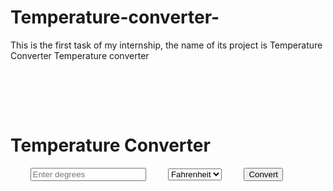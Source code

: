 # Temperature-converter-
This is the first task of my internship, the name of its project is Temperature Converter 
Temperature converter 
<!DOCTYPE html>
<html lang="en">
<head>
    <meta charset="UTF-8">
    <meta name="viewport" content="width=device-width, initial-scale=1.0">
    <title>Temperature Converter</title>
    <style>
        body {
            font-family: sans-serif;
            display: flex;
            justify-content: center;
            align-items: center;
            min-height: 100vh;
            background-color: #f4f4f4;
        }

        .container {
            background-color: #fff;
            padding: 30px;
            border-radius: 8px;
            box-shadow: 0 2px 5px rgba(0, 0, 0, 0.1);
            text-align: center;
        }

        input[type="number"] {
            width: 100%;
            padding: 10px;
            margin: 10px 0;
            border: 1px solid #ccc;
            border-radius: 4px;
            box-sizing: border-box;
        }

        select {
            width: 100%;
            padding: 10px;
            margin: 10px 0;
            border: 1px solid #ccc;
            border-radius: 4px;
            box-sizing: border-box;
            appearance: none;
        }

        button {
            background-color: #007bff;
            color: white;
            padding: 12px 20px;
            border: none;
            border-radius: 4px;
            cursor: pointer;
            font-size: 16px;
        }

        button:hover {
            background-color: #0062cc;
        }

        #result {
            margin-top: 20px;
            font-size: 20px;
            font-weight: bold;
        }
    </style>
</head>
<body>
    <div class="container">
        <h1>Temperature Converter</h1>
        <input type="number" id="degrees" placeholder="Enter degrees">
        <select id="type">
            <option value="fahrenheit">Fahrenheit</option>
            <option value="celsius">Celsius</option>
        </select>
        <button onclick="convertTemperature()">Convert</button>
        <div id="result"></div>
    </div>

    <script>
        function convertTemperature() {
            const degrees = parseFloat(document.getElementById("degrees").value);
            const type = document.getElementById("type").value;
            let result;

            if (type === "fahrenheit") {
                result = (degrees - 32) * (5 / 9);
                document.getElementById("result").textContent = result.toFixed(2) + " °C";
            } else {
                result = (degrees * (9 / 5)) + 32;
                document.getElementById("result").textContent = result.toFixed(2) + " °F";
            }
        }
    </script>
</body>
</html>
